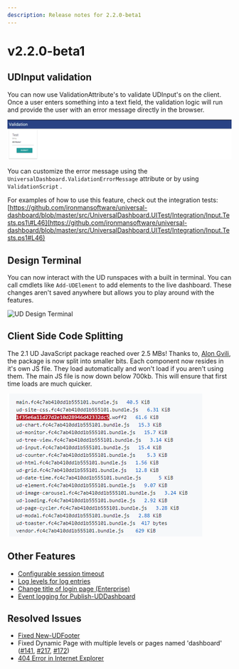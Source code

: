 ```yaml
---
description: Release notes for 2.2.0-beta1
---
```


# v2.2.0-beta1

## UDInput validation

You can now use ValidationAttribute's to validate UDInput's on the client. Once a user enters something into a text field, the validation logic will run and provide the user with an error message directly in the browser. 

![UDForm Validation](../.gitbook/assets/898df26f11ef22bed97a32cc2d1b87c9987456ca.gif)

You can customize the error message using the `UniversalDashboard.ValidationErrorMessage` attribute or by using `ValidationScript` . 

For examples of how to use this feature, check out the integration tests: [https://github.com/ironmansoftware/universal-dashboard/blob/master/src/UniversalDashboard.UITest/Integration/Input.Tests.ps1\#L46](https://github.com/ironmansoftware/universal-dashboard/blob/master/src/UniversalDashboard.UITest/Integration/Input.Tests.ps1#L46)

## Design Terminal 

You can now interact with the UD runspaces with a built in terminal. You can call cmdlets like `Add-UDElement` to add elements to the live dashboard. These changes aren't saved anywhere but allows you to play around with the features. 

![UD Design Terminal](../.gitbook/assets/integrated-terminal.gif)

## Client Side Code Splitting 

The 2.1 UD JavaScript package reached over 2.5 MBs! Thanks to, [Alon Gvili](https://github.com/AlonGvili), the package is now split into smaller bits. Each component now resides in it's own JS file. They load automatically and won't load if you aren't using them. The main JS file is now down below 700kb. This will ensure that first time loads are much quicker. 

![Bundle sizes](../.gitbook/assets/image%20%283%29.png)

## Other Features

* [Configurable session timeout](https://github.com/ironmansoftware/universal-dashboard/issues/473)
* [Log levels for log entries](https://github.com/ironmansoftware/universal-dashboard/issues/481)
* [Change title of login page \(Enterprise\)](https://github.com/ironmansoftware/universal-dashboard/issues/454)
* [Event logging for Publish-UDDashboard](https://github.com/ironmansoftware/universal-dashboard/issues/438) 

## Resolved Issues

* [Fixed New-UDFooter](https://github.com/ironmansoftware/universal-dashboard/issues/118)
* Fixed Dynamic Page with multiple levels or pages named 'dashboard' \([\#141](https://github.com/ironmansoftware/universal-dashboard/issues/141), [\#217](https://github.com/ironmansoftware/universal-dashboard/issues/217), [\#172](https://github.com/ironmansoftware/universal-dashboard/issues/172)\)
* [404 Error in Internet Explorer](https://github.com/ironmansoftware/universal-dashboard/issues/264)

